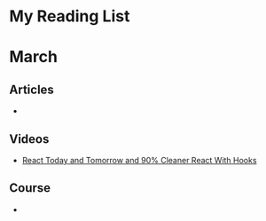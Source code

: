 # My Reading List

# March

## Articles
- 

## Videos
- [React Today and Tomorrow and 90% Cleaner React With Hooks](https://www.youtube.com/watch?v=dpw9EHDh2bM)

## Course
- 

